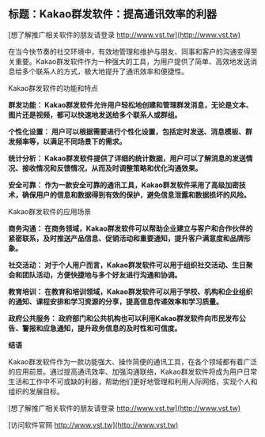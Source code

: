 ## **标题：Kakao群发软件：提高通讯效率的利器**

[想了解推广相关软件的朋友请登录 http://www.vst.tw](http://www.vst.tw)

在当今快节奏的社交环境中，有效地管理和维护与朋友、同事和客户的沟通变得至关重要。Kakao群发软件作为一种强大的工具，为用户提供了简单、高效地发送消息给多个联系人的方式，极大地提升了通讯效率和便捷性。

Kakao群发软件的功能和特点

**群发功能： Kakao群发软件允许用户轻松地创建和管理群发消息，无论是文本、图片还是视频，都可以快速地发送给多个联系人或群组。**

**个性化设置： 用户可以根据需要进行个性化设置，包括定时发送、消息模板、群发频率等，以满足不同场景下的需求。**

**统计分析： Kakao群发软件提供了详细的统计数据，用户可以了解消息的发送情况、接收情况和反馈情况，从而及时调整策略和优化沟通效果。**

**安全可靠： 作为一款安全可靠的通讯工具，Kakao群发软件采用了高级加密技术，确保用户的信息和数据得到有效的保护，避免信息泄露和数据损坏的风险。**

Kakao群发软件的应用场景

**商务沟通： 在商务领域，Kakao群发软件可以帮助企业建立与客户和合作伙伴的紧密联系，及时推送产品信息、促销活动和重要通知，提升客户满意度和品牌形象。**

**社交活动： 对于个人用户而言，Kakao群发软件可以用于组织社交活动、生日聚会和团队活动，方便快捷地与多个好友进行沟通和协调。**

**教育培训： 在教育和培训领域，Kakao群发软件可以用于学校、机构和企业组织的通知、课程安排和学习资源的分享，提高信息传递效率和学习质量。**

**政府公共服务： 政府部门和公共机构也可以利用Kakao群发软件向市民发布公告、警报和应急通知，提升政务信息的及时性和可信度。**

**结语**

Kakao群发软件作为一款功能强大、操作简便的通讯工具，在各个领域都有着广泛的应用前景。通过提高通讯效率、加强沟通联络，Kakao群发软件将成为用户日常生活和工作中不可或缺的利器，帮助他们更好地管理和利用人际网络，实现个人和组织的发展目标。

[想了解推广相关软件的朋友请登录 http://www.vst.tw](http://www.vst.tw)


[访问软件官网 http://www.vst.tw](http://www.vst.tw)
